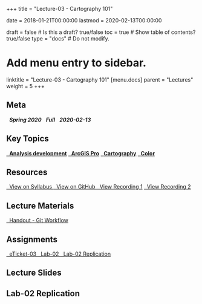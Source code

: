 +++
title = "Lecture-03 - Cartography 101"

date = 2018-01-21T00:00:00
lastmod = 2020-02-13T00:00:00

draft = false  # Is this a draft? true/false
toc = true  # Show table of contents? true/false
type = "docs"  # Do not modify.

# Add menu entry to sidebar.
linktitle = "Lecture-03 - Cartography 101"
[menu.docs]
  parent = "Lectures"
  weight = 5
+++

## Meta
<i class="meta-badge semester-sp19"><i class="far fa-calendar-alt fa-lg"></i>&nbsp; **Spring 2020** </i> 
<i class="meta-badge progress-full"><i class="fas fa-tasks fa-lg"></i>&nbsp; **Full** </i> 
<i class="meta-badge progress-update"><i class="far fa-clock fa-lg"></i>&nbsp; **2020-02-13** </i>

## Key Topics
<a class="meta-badge keyword" href="/docs/topic-index/#a-d"><i class="fas fa-tags fa-lg"></i>&nbsp; **Analysis development**</a> 
<a class="meta-badge tool" href="/docs/topic-index/#a-d"><i class="fas fa-wrench fa-lg"></i>&nbsp; **ArcGIS Pro**</a>
<a class="meta-badge keyword" href="/docs/topic-index/#a-d"><i class="fas fa-tags fa-lg"></i>&nbsp; **Cartography**</a> 
<a class="meta-badge keyword" href="/docs/topic-index/#a-d"><i class="fas fa-tags fa-lg"></i>&nbsp; **Color**</a> 

## Resources
<a class="btn btn-outline-primary resource" href="https://slu-soc5650.github.io/syllabus/lecture-03-cartography-101.html" target="_blank"><i class="fas fa-book fa-lg"></i>&nbsp; View on Syllabus </a> 
<a class="btn btn-outline-primary resource" href="https://github.com/slu-soc5650/lecture-03" target="_blank"><i class="fab fa-github fa-lg"></i>&nbsp; View on GitHub </a> 
<a class="btn btn-outline-primary resource" href="https://slu.hosted.panopto.com/Panopto/Pages/Viewer.aspx?id=f3f8bb57-98eb-45fa-9f71-ab4f0171c57a" target="_blank"><i class="fas fa-video fa-lg"></i>&nbsp; View Recording 1</a>
<a class="btn btn-outline-primary resource" href="https://slu.hosted.panopto.com/Panopto/Pages/Viewer.aspx?id=9c365009-923c-481a-8ab4-ab4f018554d2" target="_blank"><i class="fas fa-video fa-lg"></i>&nbsp; View Recording 2</a>

## Lecture Materials
<a class="btn btn-outline-primary resource" href="https://github.com/slu-soc5650/lecture-03/blob/master/handouts/workflow-git.pdf" target="_blank"><i class="fas fa-file-pdf fa-lg"></i>&nbsp; Handout - Git Workflow </a>

## Assignments
<a class="btn btn-outline-primary resource" href="https://forms.gle/n2e3J8J4WaWw8ocD6" target="_blank"><i class="fab fa-google fa-lg"></i>&nbsp; eTicket-03 </a>
<a class="btn btn-outline-primary resource" href="https://github.com/slu-soc5650/lecture-03/blob/master/assignments/lab-02.pdf" target="_blank"><i class="fas fa-file-pdf fa-lg"></i>&nbsp; Lab-02 </a>
<a class="btn btn-outline-primary resource" href="https://github.com/slu-soc5650/lecture-03/tree/master/assignments/lab-02-replication" target="_blank"><i class="fas fa-folder-open fa-lg"></i>&nbsp; Lab-02 Replication </a>

## Lecture Slides
<p> </p>
<script async class="speakerdeck-embed" data-id="5996e30bb0254f8fb5f6d972c606d3f7" data-ratio="1.33333333333333" src="//speakerdeck.com/assets/embed.js"></script>
<p> </p>

## Lab-02 Replication
<p> </p>
<script async class="speakerdeck-embed" data-id="aeec1176e5df4a929c8153773d887972" data-ratio="1.33333333333333" src="//speakerdeck.com/assets/embed.js"></script>
<p> </p>
